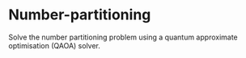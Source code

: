 # Number-partitioning
Solve the number partitioning problem using a quantum approximate optimisation (QAOA) solver.
